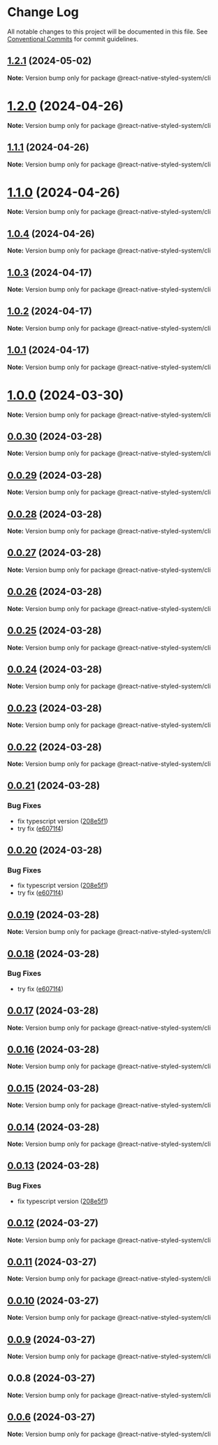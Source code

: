 # Change Log

All notable changes to this project will be documented in this file.
See [Conventional Commits](https://conventionalcommits.org) for commit guidelines.

## [1.2.1](https://github.com/mj-studio-library/react-native-styled-system/compare/v1.2.0...v1.2.1) (2024-05-02)

**Note:** Version bump only for package @react-native-styled-system/cli

# [1.2.0](https://github.com/mj-studio-library/react-native-styled-system/compare/v1.1.1...v1.2.0) (2024-04-26)

**Note:** Version bump only for package @react-native-styled-system/cli

## [1.1.1](https://github.com/mj-studio-library/react-native-styled-system/compare/v1.1.0...v1.1.1) (2024-04-26)

**Note:** Version bump only for package @react-native-styled-system/cli

# [1.1.0](https://github.com/mj-studio-library/react-native-styled-system/compare/v1.0.4...v1.1.0) (2024-04-26)

**Note:** Version bump only for package @react-native-styled-system/cli

## [1.0.4](https://github.com/mj-studio-library/react-native-styled-system/compare/v1.0.3...v1.0.4) (2024-04-26)

**Note:** Version bump only for package @react-native-styled-system/cli

## [1.0.3](https://github.com/mj-studio-library/react-native-styled-system/compare/v1.0.2...v1.0.3) (2024-04-17)

**Note:** Version bump only for package @react-native-styled-system/cli

## [1.0.2](https://github.com/mj-studio-library/react-native-styled-system/compare/v1.0.1...v1.0.2) (2024-04-17)

**Note:** Version bump only for package @react-native-styled-system/cli

## [1.0.1](https://github.com/mj-studio-library/react-native-styled-system/compare/v1.0.0...v1.0.1) (2024-04-17)

**Note:** Version bump only for package @react-native-styled-system/cli

# [1.0.0](https://github.com/mj-studio-library/react-native-styled-system/compare/v0.0.30...v1.0.0) (2024-03-30)

**Note:** Version bump only for package @react-native-styled-system/cli

## [0.0.30](https://github.com/mj-studio-library/react-native-styled-system/compare/v0.0.29...v0.0.30) (2024-03-28)

**Note:** Version bump only for package @react-native-styled-system/cli

## [0.0.29](https://github.com/mj-studio-library/react-native-styled-system/compare/v0.0.28...v0.0.29) (2024-03-28)

**Note:** Version bump only for package @react-native-styled-system/cli

## [0.0.28](https://github.com/mj-studio-library/react-native-styled-system/compare/v0.0.27...v0.0.28) (2024-03-28)

**Note:** Version bump only for package @react-native-styled-system/cli

## [0.0.27](https://github.com/mj-studio-library/react-native-styled-system/compare/v0.0.26...v0.0.27) (2024-03-28)

**Note:** Version bump only for package @react-native-styled-system/cli

## [0.0.26](https://github.com/mj-studio-library/react-native-styled-system/compare/v0.0.25...v0.0.26) (2024-03-28)

**Note:** Version bump only for package @react-native-styled-system/cli

## [0.0.25](https://github.com/mj-studio-library/react-native-styled-system/compare/v0.0.24...v0.0.25) (2024-03-28)

**Note:** Version bump only for package @react-native-styled-system/cli

## [0.0.24](https://github.com/mj-studio-library/react-native-styled-system/compare/v0.0.23...v0.0.24) (2024-03-28)

**Note:** Version bump only for package @react-native-styled-system/cli

## [0.0.23](https://github.com/mj-studio-library/react-native-styled-system/compare/v0.0.22...v0.0.23) (2024-03-28)

**Note:** Version bump only for package @react-native-styled-system/cli

## [0.0.22](https://github.com/mj-studio-library/react-native-styled-system/compare/v0.0.19...v0.0.22) (2024-03-28)

**Note:** Version bump only for package @react-native-styled-system/cli

## [0.0.21](https://github.com/mj-studio-library/react-native-styled-system/compare/v0.0.22...v0.0.21) (2024-03-28)

### Bug Fixes

- fix typescript version ([208e5f1](https://github.com/mj-studio-library/react-native-styled-system/commit/208e5f17563901d4b6691d76e4601b8b1a3d4698))
- try fix ([e6071f4](https://github.com/mj-studio-library/react-native-styled-system/commit/e6071f4301ce3b662825befd01ff4736a732914f))

## [0.0.20](https://github.com/mj-studio-library/react-native-styled-system/compare/v0.0.22...v0.0.20) (2024-03-28)

### Bug Fixes

- fix typescript version ([208e5f1](https://github.com/mj-studio-library/react-native-styled-system/commit/208e5f17563901d4b6691d76e4601b8b1a3d4698))
- try fix ([e6071f4](https://github.com/mj-studio-library/react-native-styled-system/commit/e6071f4301ce3b662825befd01ff4736a732914f))

## [0.0.19](https://github.com/mj-studio-library/react-native-styled-system/compare/v0.0.18...v0.0.19) (2024-03-28)

**Note:** Version bump only for package @react-native-styled-system/cli

## [0.0.18](https://github.com/mj-studio-library/react-native-styled-system/compare/v0.0.17...v0.0.18) (2024-03-28)

### Bug Fixes

- try fix ([e6071f4](https://github.com/mj-studio-library/react-native-styled-system/commit/e6071f4301ce3b662825befd01ff4736a732914f))

## [0.0.17](https://github.com/mj-studio-library/react-native-styled-system/compare/v0.0.16...v0.0.17) (2024-03-28)

**Note:** Version bump only for package @react-native-styled-system/cli

## [0.0.16](https://github.com/mj-studio-library/react-native-styled-system/compare/v0.0.15...v0.0.16) (2024-03-28)

**Note:** Version bump only for package @react-native-styled-system/cli

## [0.0.15](https://github.com/mj-studio-library/react-native-styled-system/compare/v0.0.14...v0.0.15) (2024-03-28)

**Note:** Version bump only for package @react-native-styled-system/cli

## [0.0.14](https://github.com/mj-studio-library/react-native-styled-system/compare/v0.0.13...v0.0.14) (2024-03-28)

**Note:** Version bump only for package @react-native-styled-system/cli

## [0.0.13](https://github.com/mj-studio-library/react-native-styled-system/compare/v0.0.12...v0.0.13) (2024-03-28)

### Bug Fixes

- fix typescript version ([208e5f1](https://github.com/mj-studio-library/react-native-styled-system/commit/208e5f17563901d4b6691d76e4601b8b1a3d4698))

## [0.0.12](https://github.com/mj-studio-library/react-native-styled-system/compare/v0.0.11...v0.0.12) (2024-03-27)

**Note:** Version bump only for package @react-native-styled-system/cli

## [0.0.11](https://github.com/mj-studio-library/react-native-styled-system/compare/v0.0.10...v0.0.11) (2024-03-27)

**Note:** Version bump only for package @react-native-styled-system/cli

## [0.0.10](https://github.com/mj-studio-library/react-native-styled-system/compare/v0.0.9...v0.0.10) (2024-03-27)

**Note:** Version bump only for package @react-native-styled-system/cli

## [0.0.9](https://github.com/mj-studio-library/react-native-styled-system/compare/v0.0.8...v0.0.9) (2024-03-27)

**Note:** Version bump only for package @react-native-styled-system/cli

## 0.0.8 (2024-03-27)

**Note:** Version bump only for package @react-native-styled-system/cli

## [0.0.6](https://github.com/mj-studio-library/react-native-styled-system/compare/v0.0.5...v0.0.6) (2024-03-27)

**Note:** Version bump only for package @react-native-styled-system/cli
